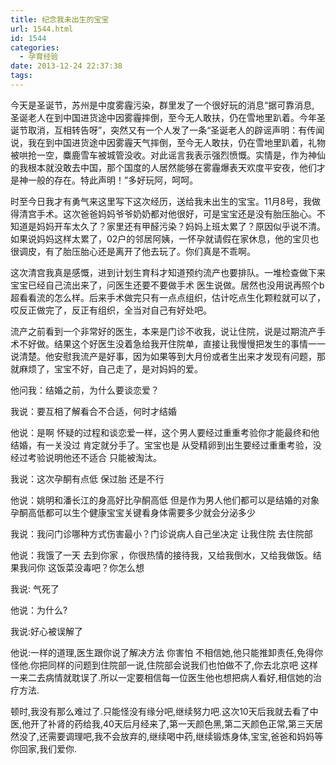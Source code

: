 ```yaml
---
title: 纪念我未出生的宝宝
url: 1544.html
id: 1544
categories:
  - 孕育经验
date: 2013-12-24 22:37:38
tags:
---
```


今天是圣诞节，苏州是中度雾霾污染，群里发了一个很好玩的消息“据可靠消息, 圣诞老人在到中国进货途中因雾霾摔倒，至今无人敢扶，仍在雪地里趴着。今年圣诞节取消，互相转告呀”，突然又有一个人发了一条“圣诞老人的辟谣声明：有传闻说，我在到中国进货途中因雾霾天气摔倒，至今无人敢扶，仍在雪地里趴着，礼物被哄抢一空，麋鹿雪车被城管没收。对此谣言我表示强烈愤慨。实情是，作为神仙的我根本就没敢去中国，那个国度的人居然能够在雾霾爆表天欢度平安夜，他们才是神一般的存在。特此声明！”多好玩阿，呵呵。  
  
时至今日我才有勇气来这里写下这次经历，送给我未出生的宝宝。11月8号，我做得清宫手术。这次爸爸妈妈爷爷奶奶都对他很好，可是宝宝还是没有胎压胎心。不知道是妈妈开车太久了？家里还有甲醛污染？妈妈上班太累了？原因似乎说不清。如果说妈妈这样太累了，02户的邻居阿姨，一怀孕就请假在家休息，他的宝贝也很调皮，有了胎压胎心还是离开了他去玩了。你们真是不乖啊。  
  
这次清宫我真是感慨，进到计划生育科才知道预约流产也要排队。一堆检查做下来宝宝已经自己流出来了，问医生还要不要做手术 医生说做。居然也没用说再照个b超看看流的怎么样。后来手术做完只有一点点组织，估计吃点生化颗粒就可以了，哎反正做完了，反正有组织，全当对自己有好处吧。  
  
流产之前看到一个非常好的医生，本来是门诊不收我，说让住院，说是过期流产手术不好做。结果这个好医生没着急给我开住院单，直接让我慢慢把发生的事情一一说清楚。他安慰我流产是好事，因为如果等到大月份或者生出来才发现有问题，那就麻烦了，宝宝不好，自己走了，是对妈妈的爱。  
  
他问我：结婚之前，为什么要谈恋爱？  
  
我说：要互相了解看合不合适，何时才结婚  
  
他说：是啊 怀疑的过程和谈恋爱一样，这个男人要经过重重考验你才能最终和他结婚，有一关没过 肯定就分手了。宝宝也是 从受精卵到出生要经过重重考验，没经过考验说明他还不适合 只能被淘汰。  
  
我说：这次孕酮有点低 保过胎 还是不行  
  
他说：姚明和潘长江的身高好比孕酮高低 但是作为男人他们都可以是结婚的对象 孕酮高低都可以生个健康宝宝关键看身体需要多少就会分泌多少  
  
我说：我问门诊哪种方式伤害最小？门诊说病人自己坐决定 让我住院 去住院部  
  
他说：我饿了一天 去到你家 ，你很热情的接待我，又给我倒水，又给我做饭。结果我问你 这饭菜没毒吧？你怎么想  
  
我说: 气死了  
  
他说：为什么?  
  
我说:好心被误解了  
  
他说:一样的道理,医生跟你说了解决方法 你害怕 不相信她,他只能推卸责任,免得你怪他.你把同样的问题到住院部一说,住院部会说我们也怕做不了,你去北京吧 这样一来二去病情就耽误了.所以一定要相信每一位医生他也想把病人看好,相信她的治疗方法.  
  
顿时,我没有那么难过了.只能怪没有缘分吧,继续努力吧.这次10天后我就去看了中医,他开了补肾的药给我,40天后月经来了,第一天颜色黑,第二天颜色正常,第三天居然没了,还需要调理吧,我不会放弃的,继续喝中药,继续锻炼身体,宝宝,爸爸和妈妈等你回家,我们爱你.